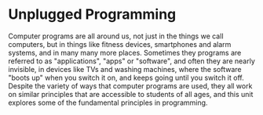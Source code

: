 # Unplugged Programming

Computer programs are all around us, not just in the things we call computers, but in things like fitness devices, smartphones and alarm systems, and in many many more places.
Sometimes they programs are referred to as "applications", "apps" or "software", and often they are nearly invisible, in devices like TVs and washing machines, where the software "boots up" when you switch it on, and keeps going until you switch it off.
Despite the variety of ways that computer programs are used, they all work on similar principles that are accessible to students of all ages, and this unit explores some of the fundamental principles in programming.
